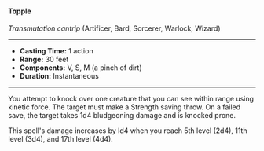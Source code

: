 #### Topple
*Transmutation cantrip* (Artificer, Bard, Sorcerer, Warlock, Wizard)
___
- **Casting Time:** 1 action 
- **Range:** 30 feet 
- **Components:** V, S, M (a pinch of dirt) 
- **Duration:** Instantaneous 
---
You attempt to knock over one creature that you can see within range using kinetic force. The target must make a Strength saving throw. On a failed save, the target takes 1d4 bludgeoning damage and is knocked prone. 

This spell's damage increases by ld4 when you reach 5th level (2d4), 11th level (3d4), and 17th level (4d4).
